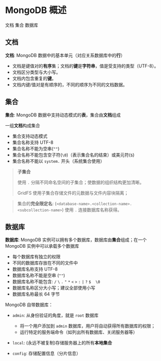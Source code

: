 # MongoDB 概述

文档 集合 数据库

## 文档

**文档**: MongoDB 数据中的基本单元（对应关系数据库中的**行**）

  * 文档是键值对的**有序**集；文档的**键**是**字符串**，值是受支持的类型（UTF-8）。
  * 文档区分类型与大小写。
  * 文档内包含重复的**键**。
  * 文档内键/值对是有顺序的，不同的顺序为不同的文档数据。

## 集合

**集合**: MongoDB 数据中支持动态模式的**表**，集合由**文档**组成
  
  一组**文档**构成集合
  * 集合支持动态模式
  * 集合名称支持 UTF-8
  * 集合名称不能为空串(`""`)
  * 集合名称不能包含空子符(`\0`)（表示集合名的结束）或美元符(`$`)
  * 集合名称不能以 `system.` 开头（系统集合使用）
  
> **子集合**
> 
> 使用 `.` 分隔不同命名空间的子集合；使数据的组织结构更加清晰。
> 
> GridFS 使用子集合存储文件的元数据与文件内容块隔离；


> 集合的**完全限定名**: (`<database-name>.<collection-name>.<subcollection-name>`) 使用 `.` 连接数据库名称获得。

## 数据库

**数据库**: MongoDB 实例可以拥有多个数据库，数据库由**集合**组成；在一个 MongoDB 实例中可以承载多个数据库
  * 每个数据库有独立的权限
  * 不同的数据库存放在不同的文件中
  * 数据库名称支持 UTF-8
  * 数据库名称不能是空串 (`""`)
  * 数据库名称不能包含: `/` `\` `.` `"` `*` `<` `>` `:` `|` `?` `$` ` ` `\0`
  * 数据库名称区分大小写；建议全部使用小写
  * 数据库名称最长 64 字节
  
MongoDB 自带数据库：

  * `admin`: 从身份验证的角度，就是 `root` 数据库
    
    * 将一个用户添加到 `admin` 数据库，用户将自动获得所有数据库的权限；
    * 运行特定的服务端命令（如列出所有数据库、关闭服务器等）
    
  * `local`: (永远不被复制)存储服务器上的所有**本地集合**
  * `config`: 存储配置信息（分片信息）


